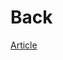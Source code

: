# Back
[Article](https://www.upwork.com/hiring/development/a-beginners-guide-to-back-end-development/)

